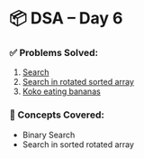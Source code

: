 # 📦 DSA – Day 6

### ✅ Problems Solved:
1. [Search](https://leetcode.com/problems/binary-search/description/)
2. [Search in rotated sorted array](https://leetcode.com/problems/search-in-rotated-sorted-array/description/)
3. [Koko eating bananas](https://leetcode.com/problems/koko-eating-bananas/description/)

   
### 🔑 Concepts Covered:
- Binary Search
- Search in sorted rotated array
